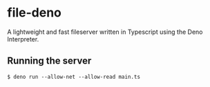 # file-deno
A lightweight and fast fileserver written in Typescript using the Deno Interpreter.

## Running the server
```
$ deno run --allow-net --allow-read main.ts
```